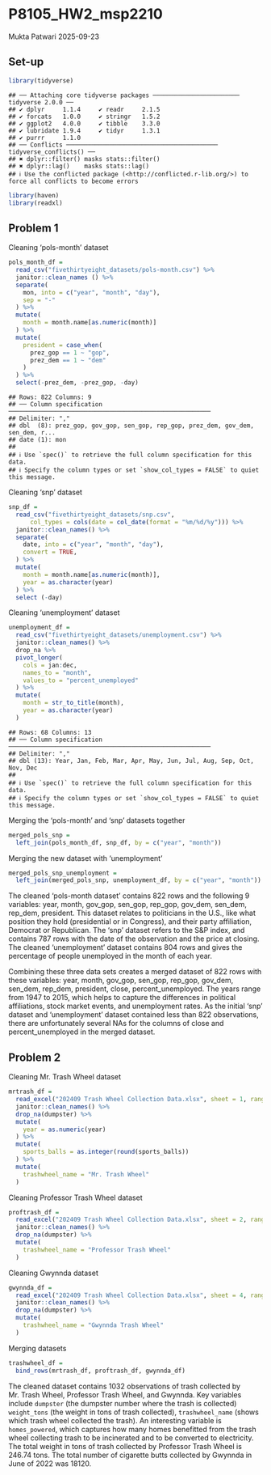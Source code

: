 P8105_HW2_msp2210
================
Mukta Patwari
2025-09-23

## Set-up

``` r
library(tidyverse)
```

    ## ── Attaching core tidyverse packages ──────────────────────── tidyverse 2.0.0 ──
    ## ✔ dplyr     1.1.4     ✔ readr     2.1.5
    ## ✔ forcats   1.0.0     ✔ stringr   1.5.2
    ## ✔ ggplot2   4.0.0     ✔ tibble    3.3.0
    ## ✔ lubridate 1.9.4     ✔ tidyr     1.3.1
    ## ✔ purrr     1.1.0     
    ## ── Conflicts ────────────────────────────────────────── tidyverse_conflicts() ──
    ## ✖ dplyr::filter() masks stats::filter()
    ## ✖ dplyr::lag()    masks stats::lag()
    ## ℹ Use the conflicted package (<http://conflicted.r-lib.org/>) to force all conflicts to become errors

``` r
library(haven)
library(readxl)
```

## Problem 1

Cleaning ‘pols-month’ dataset

``` r
pols_month_df =
  read_csv("fivethirtyeight_datasets/pols-month.csv") %>% 
  janitor::clean_names () %>% 
  separate(
    mon, into = c("year", "month", "day"),
    sep = "-"
  ) %>% 
  mutate(
    month = month.name[as.numeric(month)]
  ) %>% 
  mutate(
    president = case_when(
      prez_gop == 1 ~ "gop",
      prez_dem == 1 ~ "dem"
    )
  ) %>% 
  select(-prez_dem, -prez_gop, -day)
```

    ## Rows: 822 Columns: 9
    ## ── Column specification ────────────────────────────────────────────────────────
    ## Delimiter: ","
    ## dbl  (8): prez_gop, gov_gop, sen_gop, rep_gop, prez_dem, gov_dem, sen_dem, r...
    ## date (1): mon
    ## 
    ## ℹ Use `spec()` to retrieve the full column specification for this data.
    ## ℹ Specify the column types or set `show_col_types = FALSE` to quiet this message.

Cleaning ‘snp’ dataset

``` r
snp_df =
  read_csv("fivethirtyeight_datasets/snp.csv", 
      col_types = cols(date = col_date(format = "%m/%d/%y"))) %>% 
  janitor::clean_names() %>% 
  separate(
    date, into = c("year", "month", "day"),
    convert = TRUE,
  ) %>% 
  mutate(
    month = month.name[as.numeric(month)],
    year = as.character(year)
  ) %>% 
  select (-day)
```

Cleaning ‘unemployment’ dataset

``` r
unemployment_df =
  read_csv("fivethirtyeight_datasets/unemployment.csv") %>% 
  janitor::clean_names() %>% 
  drop_na %>% 
  pivot_longer(
    cols = jan:dec,
    names_to = "month",
    values_to = "percent_unemployed"
  ) %>% 
  mutate(
    month = str_to_title(month),
    year = as.character(year)
  )
```

    ## Rows: 68 Columns: 13
    ## ── Column specification ────────────────────────────────────────────────────────
    ## Delimiter: ","
    ## dbl (13): Year, Jan, Feb, Mar, Apr, May, Jun, Jul, Aug, Sep, Oct, Nov, Dec
    ## 
    ## ℹ Use `spec()` to retrieve the full column specification for this data.
    ## ℹ Specify the column types or set `show_col_types = FALSE` to quiet this message.

Merging the ‘pols-month’ and ‘snp’ datasets together

``` r
merged_pols_snp =
  left_join(pols_month_df, snp_df, by = c("year", "month"))
```

Merging the new dataset with ‘unemployment’

``` r
merged_pols_snp_unemployment =
  left_join(merged_pols_snp, unemployment_df, by = c("year", "month"))
```

The cleaned ‘pols-month dataset’ contains 822 rows and the following 9
variables: year, month, gov_gop, sen_gop, rep_gop, gov_dem, sen_dem,
rep_dem, president. This dataset relates to politicians in the U.S.,
like what position they hold (presidential or in Congress), and their
party affiliation, Democrat or Republican. The ‘snp’ dataset refers to
the S&P index, and contains 787 rows with the date of the observation
and the price at closing. The cleaned ‘unemployment’ dataset contains
804 rows and gives the percentage of people unemployed in the month of
each year.

Combining these three data sets creates a merged dataset of 822 rows
with these variables: year, month, gov_gop, sen_gop, rep_gop, gov_dem,
sen_dem, rep_dem, president, close, percent_unemployed. The years range
from 1947 to 2015, which helps to capture the differences in political
affiliations, stock market events, and unemployment rates. As the
initial ‘snp’ dataset and ‘unemployment’ dataset contained less than 822
observations, there are unfortunately several NAs for the columns of
close and percent_unemployed in the merged dataset.

## Problem 2

Cleaning Mr. Trash Wheel dataset

``` r
mrtrash_df =
  read_excel("202409 Trash Wheel Collection Data.xlsx", sheet = 1, range = "A2:N653", col_names = TRUE) %>% 
  janitor::clean_names() %>% 
  drop_na(dumpster) %>% 
  mutate(
    year = as.numeric(year)
  ) %>% 
  mutate(
    sports_balls = as.integer(round(sports_balls))
  ) %>% 
  mutate(
    trashwheel_name = "Mr. Trash Wheel"
  )
```

Cleaning Professor Trash Wheel dataset

``` r
proftrash_df =
  read_excel("202409 Trash Wheel Collection Data.xlsx", sheet = 2, range = "A2:M120", col_names = TRUE) %>% 
  janitor::clean_names() %>% 
  drop_na(dumpster) %>% 
  mutate(
    trashwheel_name = "Professor Trash Wheel"
  )
```

Cleaning Gwynnda dataset

``` r
gwynnda_df =
  read_excel("202409 Trash Wheel Collection Data.xlsx", sheet = 4, range = "A2:L265", col_names = TRUE) %>% 
  janitor::clean_names() %>%
  drop_na(dumpster) %>% 
  mutate(
    trashwheel_name = "Gwynnda Trash Wheel"
  )
```

Merging datasets

``` r
trashwheel_df =
  bind_rows(mrtrash_df, proftrash_df, gwynnda_df)
```

The cleaned dataset contains 1032 observations of trash collected by
Mr. Trash Wheel, Professor Trash Wheel, and Gwynnda. Key variables
include `dumpster` (the dumpster number where the trash is collected)
`weight_tons` (the weight in tons of trash collected), `trashwheel_name`
(shows which trash wheel collected the trash). An interesting variable
is `homes_powered`, which captures how many homes benefitted from the
trash wheel collecting trash to be incinerated and to be converted to
electricity. The total weight in tons of trash collected by Professor
Trash Wheel is 246.74 tons. The total number of cigarette butts
collected by Gwynnda in June of 2022 was 18120.
